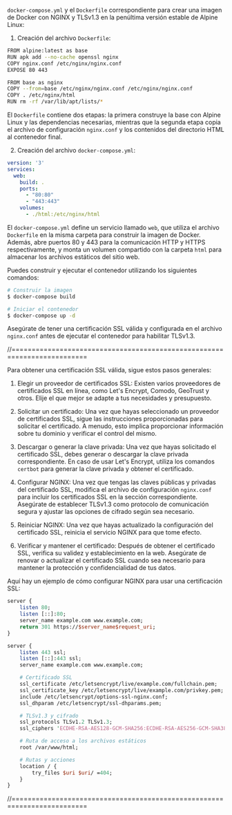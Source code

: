 `docker-compose.yml` y el `Dockerfile` correspondiente para crear una imagen de Docker con NGINX y TLSv1.3 en la penúltima versión estable de Alpine Linux:

1. Creación del archivo `Dockerfile`:
```bash
FROM alpine:latest as base
RUN apk add --no-cache openssl nginx
COPY nginx.conf /etc/nginx/nginx.conf
EXPOSE 80 443

FROM base as nginx
COPY --from=base /etc/nginx/nginx.conf /etc/nginx/nginx.conf
COPY . /etc/nginx/html
RUN rm -rf /var/lib/apt/lists/*
```
El `Dockerfile` contiene dos etapas: la primera construye la base con Alpine Linux y las dependencias necesarias, mientras que la segunda etapa copia el archivo de configuración `nginx.conf` y los contenidos del directorio HTML al contenedor final.

2. Creación del archivo `docker-compose.yml`:
```yaml
version: '3'
services:
  web:
    build: .
    ports:
      - "80:80"
      - "443:443"
    volumes:
      - ./html:/etc/nginx/html
```
El `docker-compose.yml` define un servicio llamado `web`, que utiliza el archivo `Dockerfile` en la misma carpeta para construir la imagen de Docker. Además, abre puertos 80 y 443 para la comunicación HTTP y HTTPS respectivamente, y monta un volumen compartido con la carpeta `html` para almacenar los archivos estáticos del sitio web.

Puedes construir y ejecutar el contenedor utilizando los siguientes comandos:
```bash
# Construir la imagen
$ docker-compose build

# Iniciar el contenedor
$ docker-compose up -d
```
Asegúrate de tener una certificación SSL válida y configurada en el archivo `nginx.conf` antes de ejecutar el contenedor para habilitar TLSv1.3.

//=========================================================================

Para obtener una certificación SSL válida, sigue estos pasos generales:

1. Elegir un proveedor de certificados SSL: Existen varios proveedores de certificados SSL en línea, como Let's Encrypt, Comodo, GeoTrust y otros. Elije el que mejor se adapte a tus necesidades y presupuesto.

2. Solicitar un certificado: Una vez que hayas seleccionado un proveedor de certificados SSL, sigue las instrucciones proporcionadas para solicitar el certificado. A menudo, esto implica proporcionar información sobre tu dominio y verificar el control del mismo.

3. Descargar o generar la clave privada: Una vez que hayas solicitado el certificado SSL, debes generar o descargar la clave privada correspondiente. En caso de usar Let's Encrypt, utiliza los comandos `certbot` para generar la clave privada y obtener el certificado.

4. Configurar NGINX: Una vez que tengas las claves públicas y privadas del certificado SSL, modifica el archivo de configuración `nginx.conf` para incluir los certificados SSL en la sección correspondiente. Asegúrate de establecer TLSv1.3 como protocolo de comunicación segura y ajustar las opciones de cifrado según sea necesario.

5. Reiniciar NGINX: Una vez que hayas actualizado la configuración del certificado SSL, reinicia el servicio NGINX para que tome efecto.

6. Verificar y mantener el certificado: Después de obtener el certificado SSL, verifica su validez y establecimiento en la web. Asegúrate de renovar o actualizar el certificado SSL cuando sea necesario para mantener la protección y confidencialidad de tus datos.

Aquí hay un ejemplo de cómo configurar NGINX para usar una certificación SSL:
```perl
server {
    listen 80;
    listen [::]:80;
    server_name example.com www.example.com;
    return 301 https://$server_name$request_uri;
}

server {
    listen 443 ssl;
    listen [::]:443 ssl;
    server_name example.com www.example.com;

    # Certificado SSL
    ssl_certificate /etc/letsencrypt/live/example.com/fullchain.pem;
    ssl_certificate_key /etc/letsencrypt/live/example.com/privkey.pem;
    include /etc/letsencrypt/options-ssl-nginx.conf;
    ssl_dhparam /etc/letsencrypt/ssl-dhparams.pem;

    # TLSv1.3 y cifrado
    ssl_protocols TLSv1.2 TLSv1.3;
    ssl_ciphers 'ECDHE-RSA-AES128-GCM-SHA256:ECDHE-RSA-AES256-GCM-SHA384';

    # Ruta de acceso a los archivos estáticos
    root /var/www/html;

    # Rutas y acciones
    location / {
        try_files $uri $uri/ =404;
    }
}
```

//=========================================================================
